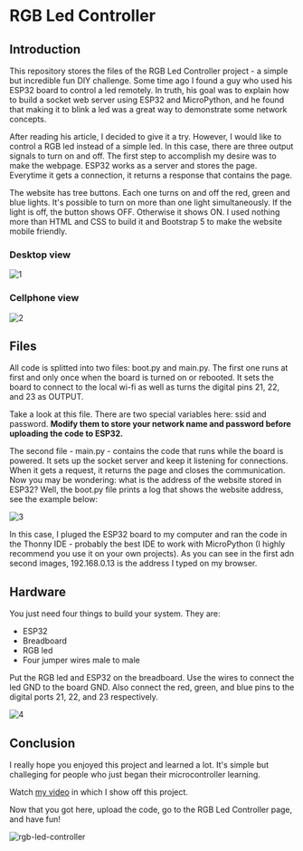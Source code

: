 # RGB Led Controller
## Introduction
This repository stores the files of the RGB Led Controller project - a simple but incredible fun DIY challenge.
Some time ago I found a guy who used his ESP32 board to control a led remotely. In truth, his goal was to explain how to build a socket web server using ESP32 and MicroPython, and he found that making it to blink a led was a great way to demonstrate some network concepts.

After reading his article, I decided to give it a try. However, I would like to control a RGB led instead of a simple led. In this case, there are three output signals to turn on and off. The first step to accomplish my desire was to make the webpage. ESP32 works as a server and stores the page. Everytime it gets a connection, it returns a response that contains the page.

The website has tree buttons. Each one turns on and off the red, green and blue lights. It's possible to turn on more than one light simultaneously. If the light is off, the button shows OFF. Otherwise it shows ON. I used nothing more than HTML and CSS to build it and Bootstrap 5 to make the website mobile friendly.

### Desktop view
![1](https://user-images.githubusercontent.com/131505597/233798508-aef03380-8455-446d-8ce0-6c90d383ccd4.png)

### Cellphone view
![2](https://user-images.githubusercontent.com/131505597/233798535-6c606305-94cb-4922-acc2-1866f3b6497d.png)

## Files
All code is splitted into two files: boot.py and main.py. The first one runs at first and only once when the board is turned on or rebooted. It sets the board to connect to the local wi-fi as well as turns the digital pins 21, 22, and 23 as OUTPUT.

Take a look at this file. There are two special variables here: ssid and password. **Modify them to store your network name and password before uploading the code to ESP32.**

The second file - main.py - contains the code that runs while the board is powered. It sets up the socket server and keep it listening for connections. When it gets a request, it returns the page and closes the communication. Now you may be wondering: what is the address of the website stored in ESP32? Well, the boot.py file prints a log that shows the website address, see the example below:

![3](https://user-images.githubusercontent.com/131505597/233799457-6acb1d5e-a43d-4ea3-bbaa-600150158b6d.png)

In this case, I pluged the ESP32 board to my computer and ran the code in the Thonny IDE - probably the best IDE to work with MicroPython (I highly recommend you use it on your own projects). As you can see in the first adn second images, 192.168.0.13 is the address I typed on my browser.

## Hardware

You just need four things to build your system. They are:
- ESP32
- Breadboard
- RGB led
- Four jumper wires male to male

Put the RGB led and ESP32 on the breadboard. Use the wires to connect the led GND to the board GND. Also connect the red, green, and blue pins to the digital ports 21, 22, and 23 respectively.

![4](https://user-images.githubusercontent.com/131505597/233799919-7b7bf726-d50a-4a4c-aee2-0d517de2ec4d.jpg)

## Conclusion

I really hope you enjoyed this project and learned a lot. It's simple but challeging for people who just began their microcontroller learning.

Watch [my video](https://youtube.com/shorts/v2qsgdlMDTQ?feature=share) in which I show off this project.

Now that you got here, upload the code, go to the RGB Led Controller page, and have fun!

![rgb-led-controller](https://user-images.githubusercontent.com/131505597/233800681-4fbc7a30-85d6-4775-9e21-42a183c67f50.gif)
